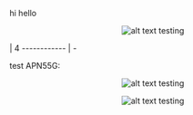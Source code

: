 hi hello

<p align="center"><img src="https://raw.githubusercontent.com/leodevbro/vscode-blockman/main/demo-media/animated-png-aka-apng/settings/indent-tokens---apng.png" alt="alt text testing" /></p> | 4
------------ | -


test APN55G:

<p align="center"><img
  src="https://raw.githubusercontent.com/leodevbro/vscode-blockman/main/demo-media/animated-png-aka-apng/settings/indent-tokens---apng.png"
  alt="alt text testing"
/></p>



<p align="center"><img
  src="https://i.ibb.co/Q9vR02k/tt-00222-sfsdftitled.png"
  alt="alt text testing"
/></p>

